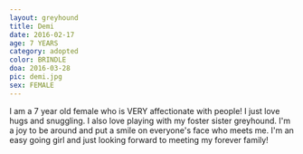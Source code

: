 ```yaml
---
layout: greyhound
title: Demi
date: 2016-02-17
age: 7 YEARS
category: adopted
color: BRINDLE
doa: 2016-03-28
pic: demi.jpg
sex: FEMALE
---
```


I am a 7 year old female who is VERY affectionate with people! I just love hugs and snuggling. I also love playing with my foster sister greyhound. I'm a joy to be around and put a smile on everyone's face who meets me. I'm an easy going girl and just looking forward to meeting my forever family!
